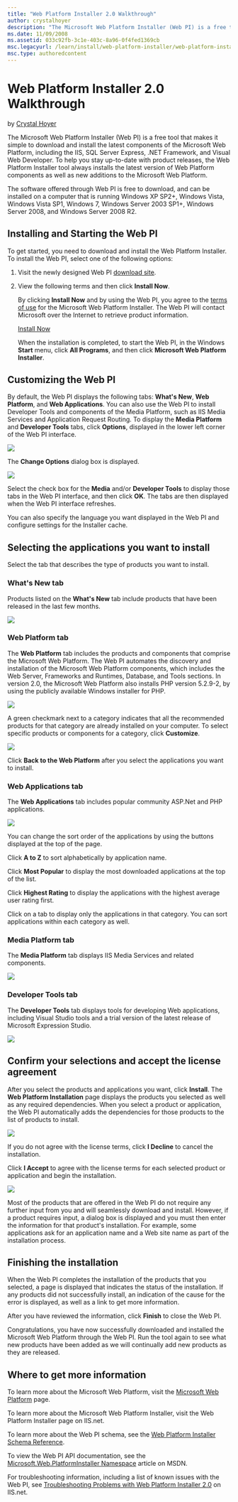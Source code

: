 ```yaml
---
title: "Web Platform Installer 2.0 Walkthrough"
author: crystalhoyer
description: "The Microsoft Web Platform Installer (Web PI) is a free tool that makes it simple to download and install the latest components of the Microsoft Web Platform..."
ms.date: 11/09/2008
ms.assetid: 033c92fb-3c1e-403c-8a96-0f4fed1369cb
msc.legacyurl: /learn/install/web-platform-installer/web-platform-installer-20-walkthrough
msc.type: authoredcontent
---
```

Web Platform Installer 2.0 Walkthrough
====================
by [Crystal Hoyer](https://github.com/crystalhoyer)

The Microsoft Web Platform Installer (Web PI) is a free tool that makes it simple to download and install the latest components of the Microsoft Web Platform, including the IIS, SQL Server Express, .NET Framework, and Visual Web Developer. To help you stay up-to-date with product releases, the Web Platform Installer tool always installs the latest version of Web Platform components as well as new additions to the Microsoft Web Platform.

The software offered through Web PI is free to download, and can be installed on a computer that is running Windows XP SP2+, Windows Vista, Windows Vista SP1, Windows 7, Windows Server 2003 SP1+, Windows Server 2008, and Windows Server 2008 R2.

## Installing and Starting the Web PI

To get started, you need to download and install the Web Platform Installer. To install the Web PI, select one of the following options:

1. Visit the newly designed Web PI [download site](https://www.microsoft.com/web/channel/products/WebPlatformInstaller.aspx "Web PI download").
2. View the following terms and then click **Install Now**.  

    By clicking **Install Now** and by using the Web PI, you agree to the [terms of use](https://go.microsoft.com/?linkid=9546162 "terms of use") for the Microsoft Web Platform Installer. The Web PI will contact Microsoft over the Internet to retrieve product information.

    [Install Now](https://go.microsoft.com/?linkid=9588072 "Install Now")

    When the installation is completed, to start the Web PI, in the Windows **Start** menu, click **All Programs**, and then click **Microsoft Web Platform Installer**.

## Customizing the Web PI

By default, the Web PI displays the following tabs: **What's New**, **Web Platform**, and **Web Applications**. You can also use the Web PI to install Developer Tools and components of the Media Platform, such as IIS Media Services and Application Request Routing. To display the **Media Platform** and **Developer Tools** tabs, click **Options**, displayed in the lower left corner of the Web PI interface.

[![](web-platform-installer-20-walkthrough/_static/image2.png)](web-platform-installer-20-walkthrough/_static/image1.png)

The **Change Options** dialog box is displayed.

[![](web-platform-installer-20-walkthrough/_static/image4.png)](web-platform-installer-20-walkthrough/_static/image3.png)

Select the check box for the **Media** and/or **Developer Tools** to display those tabs in the Web PI interface, and then click **OK**. The tabs are then displayed when the Web PI interface refreshes.

You can also specify the language you want displayed in the Web PI and configure settings for the Installer cache.

## Selecting the applications you want to install

Select the tab that describes the type of products you want to install.

### What's New tab

Products listed on the **What's New** tab include products that have been released in the last few months.

[![](web-platform-installer-20-walkthrough/_static/image6.png)](web-platform-installer-20-walkthrough/_static/image5.png)

### Web Platform tab

The **Web Platform** tab includes the products and components that comprise the Microsoft Web Platform. The Web PI automates the discovery and installation of the Microsoft Web Platform components, which includes the Web Server, Frameworks and Runtimes, Database, and Tools sections. In version 2.0, the Microsoft Web Platform also installs PHP version 5.2.9-2, by using the publicly available Windows installer for PHP.

[![](web-platform-installer-20-walkthrough/_static/image8.png)](web-platform-installer-20-walkthrough/_static/image7.png)

A green checkmark next to a category indicates that all the recommended products for that category are already installed on your computer. To select specific products or components for a category, click **Customize**.

[![](web-platform-installer-20-walkthrough/_static/image10.png)](web-platform-installer-20-walkthrough/_static/image9.png)

Click **Back to the Web Platform** after you select the applications you want to install.

### Web Applications tab

The **Web Applications** tab includes popular community ASP.Net and PHP applications.

[![](web-platform-installer-20-walkthrough/_static/image12.png)](web-platform-installer-20-walkthrough/_static/image11.png)

You can change the sort order of the applications by using the buttons displayed at the top of the page.

Click **A to Z** to sort alphabetically by application name.

Click **Most Popular** to display the most downloaded applications at the top of the list.

Click **Highest Rating** to display the applications with the highest average user rating first.

Click on a tab to display only the applications in that category. You can sort applications within each category as well.

### Media Platform tab

The **Media Platform** tab displays IIS Media Services and related components.

[![](web-platform-installer-20-walkthrough/_static/image14.png)](web-platform-installer-20-walkthrough/_static/image13.png)

### Developer Tools tab

The **Developer Tools** tab displays tools for developing Web applications, including Visual Studio tools and a trial version of the latest release of Microsoft Expression Studio.

[![](web-platform-installer-20-walkthrough/_static/image16.png)](web-platform-installer-20-walkthrough/_static/image15.png)

## Confirm your selections and accept the license agreement

After you select the products and applications you want, click **Install**. The **Web Platform Installation** page displays the products you selected as well as any required dependencies. When you select a product or application, the Web PI automatically adds the dependencies for those products to the list of products to install.

[![](web-platform-installer-20-walkthrough/_static/image18.png)](web-platform-installer-20-walkthrough/_static/image17.png)

If you do not agree with the license terms, click **I Decline** to cancel the installation.

Click **I Accept** to agree with the license terms for each selected product or application and begin the installation.

[![](web-platform-installer-20-walkthrough/_static/image20.png)](web-platform-installer-20-walkthrough/_static/image19.png)

Most of the products that are offered in the Web PI do not require any further input from you and will seamlessly download and install. However, if a product requires input, a dialog box is displayed and you must then enter the information for that product's installation. For example, some applications ask for an application name and a Web site name as part of the installation process.

## Finishing the installation

When the Web PI completes the installation of the products that you selected, a page is displayed that indicates the status of the installation. If any products did not successfully install, an indication of the cause for the error is displayed, as well as a link to get more information.

After you have reviewed the information, click **Finish** to close the Web PI.

Congratulations, you have now successfully downloaded and installed the Microsoft Web Platform through the Web PI. Run the tool again to see what new products have been added as we will continually add new products as they are released.

## Where to get more information

To learn more about the Microsoft Web Platform, visit the [Microsoft Web Platform](https://www.microsoft.com/web/) page.

To learn more about the Microsoft Web Platform Installer, visit the  Web Platform Installer page on IIS.net.

To learn more about the Web PI schema, see the [Web Platform Installer Schema Reference](https://technet.microsoft.com/library/ee506569(WS.10).aspx).

To view the Web PI API documentation, see the [Microsoft.Web.PlatformInstaller Namespace](https://msdn.microsoft.com/library/microsoft.web.platforminstaller.aspx) article on MSDN.

For troubleshooting information, including a list of known issues with the Web PI, see [Troubleshooting Problems with Web Platform Installer 2.0](../../troubleshoot/web-platform-installer-issues/troubleshooting-problems-with-microsoft-web-platform-installer.md) on IIS.net.
